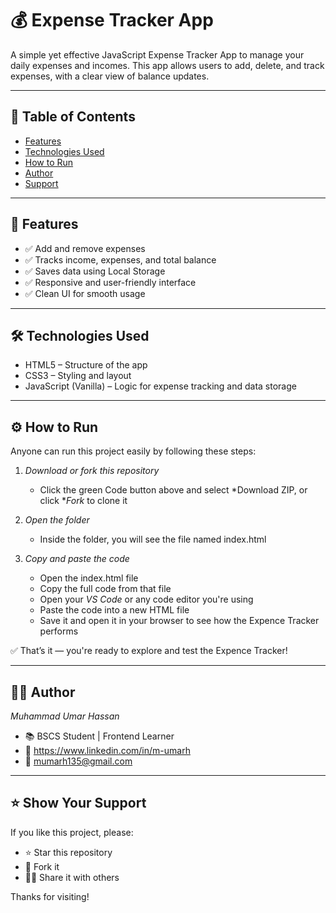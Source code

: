 # 💰 Expense Tracker App

A simple yet effective JavaScript Expense Tracker App to manage your daily expenses and incomes. This app allows users to add, delete, and track expenses, with a clear view of balance updates.

---

## 📌 Table of Contents

- [Features](#-features)
- [Technologies Used](#-technologies-used)
- [How to Run](#-how-to-run)
- [Author](#-author)
- [Support](#-Support)
---

## 🚀 Features

- ✅ Add and remove expenses
- ✅ Tracks income, expenses, and total balance
- ✅ Saves data using Local Storage
- ✅ Responsive and user-friendly interface
- ✅ Clean UI for smooth usage

---

## 🛠 Technologies Used

- HTML5 – Structure of the app
- CSS3 – Styling and layout
- JavaScript (Vanilla) – Logic for expense tracking and data storage

---


## ⚙ How to Run

Anyone can run this project easily by following these steps:

1. *Download or fork this repository*
   - Click the green Code button above and select *Download ZIP, or click **Fork* to clone it

2. *Open the folder*
   - Inside the folder, you will see the file named index.html

3. *Copy and paste the code*
   - Open the index.html file
   - Copy the full code from that file
   - Open your *VS Code* or any code editor you're using
   - Paste the code into a new HTML file
   - Save it and open it in your browser to see how the Expence Tracker performs

✅ That’s it — you're ready to explore and test the Expence Tracker!

---

## 🙋‍♂ Author

*Muhammad Umar Hassan*  
- 📚 BSCS Student | Frontend Learner  
- 🔗 https://www.linkedin.com/in/m-umarh
- 📧 mumarh135@gmail.com

---

## ⭐ Show Your Support

If you like this project, please:

- ⭐ Star this repository  
- 🍴 Fork it  
- 🧑‍💻 Share it with others

Thanks for visiting!


